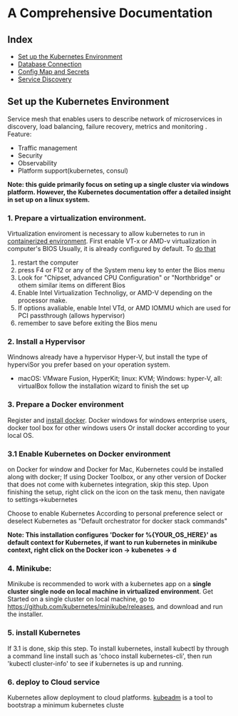 
# A Comprehensive Documentation

## Index
- [Set up the Kubernetes Environment](#set-up-the-kubernetes-environment)
- [Database Connection](#database-connection)
- [Config Map and Secrets](#config-maps-and-sercrets)
- [Service Discovery](#service-discovery)

## Set up the Kubernetes Environment
Service mesh that enables users to describe network of microservices in discovery, load balancing, failure recovery, metrics and monitoring .
Feature: 
- Traffic management
- Security
- Observability
- Platform support(kubernetes, consul)

**Note: this guide primarily focus on seting up a single cluster via windows platform. However, the Kubernetes documentation offer a detailed insight in set up on a linux system.**

### 1. Prepare a virtualization environment. 
Virtualization enviroment is necessary to allow kubernetes to run in [containerized environment](https://kubernetes.io/docs/tasks/tools/install-minikube/). First enable VT-x or AMD-v virtualization in computer's BIOS
Usually, it is already configured by default. To [do that](https://docs.fedoraproject.org/en-US/Fedora/13/html/Virtualization_Guide/sect-Virtualization-Troubleshooting-Enabling_Intel_VT_and_AMD_V_virtualization_hardware_extensions_in_BIOS.html) 
 1. restart the computer
 2. press F4 or F12 or any of the System menu key to enter the Bios menu
 3. Look for "Chipset, advanced CPU Configuration" or "Northbridge" or othem similar items on different Bios
 4. Enable Intel Virtualization Technoligy, or AMD-V depending on the processor make.
 5. If options avaliable, enable Intel VTd, or AMD IOMMU which are used for PCI passthrough (allows hypervisor)
 6. remember to save before exiting the Bios menu

### 2. Install a Hypervisor
Windnows already have a hypervisor Hyper-V, but install the type of hyperviSor you prefer based on your operation system.
- macOS: VMware Fusion, HyperKit; linux: KVM; Windows: hyper-V, all: virtualBox
follow the installation wizard to finish the set up  

### 3. Prepare a Docker environment
Register and [install docker](https://www.docker.com/). Docker windows for windows enterprise users, docker tool box for other windows users
Or install docker according to your local OS. 

### 3.1 Enable Kubernetes on Docker environment
on Docker for window and Docker for Mac, Kubernetes could be installed along with docker; If using Docker Toolbox, or any other version of Docker that does not come with kubernetes integration, skip this step.
Upon finishing the setup, right click on the icon on the task menu, then navigate to settings->kubernetes

Choose to enable Kubernetes
According to personal preference select or deselect Kubernetes as "Default orchestrator for docker stack commands"

**Note: This installation configures 'Docker for %{YOUR_OS_HERE}' as default context for Kubernetes, if want to run kubernetes in minikube context, right click on the Docker icon -> kubenetes -> d**

### 4. Minikube:
Minikube is recommended to work with a kubernetes app on a **single cluster single node on local machine in virtualized environment**. 
Get Started on a single cluster on local machine, go to https://github.com/kubernetes/minikube/releases, and download and run the installer.

### 5. install Kubernetes
If 3.1 is done, skip this step. To install kubernetes, install kubectl by through a command line install such as 'choco install kubernetes-cli', then run 'kubectl cluster-info' to see if kubernetes is up and running.

### 6. deploy to Cloud service
Kubernetes allow deployment to cloud platforms. [kubeadm](https://kubernetes.io/docs/setup/independent/install-kubeadm/)
is a tool to bootstrap a minimum kubernetes cluste

